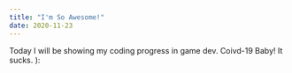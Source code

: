 ```yaml
---
title: "I'm So Awesome!"
date: 2020-11-23
---
```

Today I will be showing my coding progress in game dev. Coivd-19 Baby! It sucks. ):
